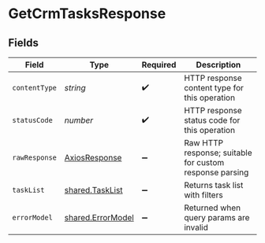 # GetCrmTasksResponse


## Fields

| Field                                                   | Type                                                    | Required                                                | Description                                             |
| ------------------------------------------------------- | ------------------------------------------------------- | ------------------------------------------------------- | ------------------------------------------------------- |
| `contentType`                                           | *string*                                                | :heavy_check_mark:                                      | HTTP response content type for this operation           |
| `statusCode`                                            | *number*                                                | :heavy_check_mark:                                      | HTTP response status code for this operation            |
| `rawResponse`                                           | [AxiosResponse](https://axios-http.com/docs/res_schema) | :heavy_minus_sign:                                      | Raw HTTP response; suitable for custom response parsing |
| `taskList`                                              | [shared.TaskList](../../models/shared/tasklist.md)      | :heavy_minus_sign:                                      | Returns task list with filters                          |
| `errorModel`                                            | [shared.ErrorModel](../../models/shared/errormodel.md)  | :heavy_minus_sign:                                      | Returned when query params are invalid                  |